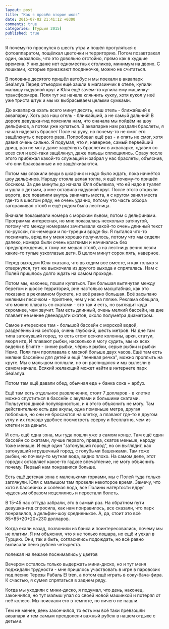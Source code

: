 ```yaml
---
layout: post
title: "Как я провёл второе июля"
date: 2015-07-02 21:41:12 +0300
comments: true
categories: [Турция 2015]
published: true
---
```

Я почему-то проснулся в шесть утра и пошёл прогуляться с фотоаппаратом, пощёлкал цветочки и территорию. Потом позавтракал один, оказалось, что это довольно отстойно, прямо как в худшие времена. У них даже нет одноместных столиков, минимум на двоих. С лошками, которые приезжают поодиночке, можно не считаться.

В половине десятого пришёл автобус и мы поехали в аквапарк Sealanya.Перед отъездом ещё зашли в магазинчик в отеле, купили малышу надувной круг и Юля ещё зачем-то купила ему машинку-трансформера. Поля тут же начала клянчить куклу, хотя кукол у неё уже триста штук и мы их выбрасываем целыми сумками.

До аквапарка ехать всего минут десять, наш отель - ближайший к аквапарку. Хоть раз наш отель - ближайший, а не самый дальний! В дороге девушка-гид пояснила нам, что сначала мы пойдём на шоу дельфинов, а потом уже купаться. В аквапарке нам раздали браслеты, я начал надевать браслет Поле на руку, но почему-то не смог его защёлкнуть с первого раза. Попробовал ещё раз - и опять не смог, хотя давил очень сильно. Я подумал, что я, наверное, самый первейший дрищ, раз не могу даже защёлнуть браслетик в аквапарке, сдавил со всех сил и всё-таки защёлкнул, даже пальцы сплющились. Сразу после этого прибежал какой-то служащий и забрал у нас браслеты, объяснив, что они бракованные и не защёлкиваются.

Потом мы сложили вещи в шкафчик и надо было ждать, пока начнётся шоу дельфинов. Народу стояла целая толпа, я ещё почему-то пришёл босиком. За две минуты до начала Юля объявила, что ей надо в туалет и ушла с детьми, а мне оставила надувной круг.  После этого открыли ворота, все повалили внутрь занимать места, я с кругом занял места где-то в шестом ряду, не очень удачно, потому что часть обзора загораживал столб и ещё рядом была лестница. 

Вначале показывали номера с морским львом, потом с дельфинами. Программа интересная, но мне показалась несколько затянутой, потому что между номерами зачитывали какой-то очень длинный текст по-русски, по-немецки и по-турецки вроде бы. Я пытался что-то поснимать, вряд ли у меня хорошо получилось, потому что мы сидели далеко, номера были очень краткими и начинались без предупреждения, к тому же мешал столб, а на лестницу вечно лезли какие-то тупые узкоглазые дети. В целом минут сорок пять, наверное.

Перед выходом Юля сказала, что выходим все вместе, и как только я отвернулся, тут же выскочила из другого выхода и спряталась. Нам с Полей пришлось долго ждать на самом проходе.

Потом мы, наконец, пошли купаться. Там большая вытянутая между берегом  и шоссе территория, рне настолько масштабная, как это показано в рекламном буклете, но всё равно большая. Всё засыпано мелкими песочком - приятнее, чем у нас на пляже. Реклама обещала, что можно плавать со скатами - это так и есть, но выглядит куда скромнее, чем звучит. Там есть длинный, очень мелкий бассейн, на дне плавает не менее двенадцати скатов, около полуметра диаметром. 

Самое интересное там - большой бассейн с морской водой, разделённый на сектора, очень глубокий, шесть метров. На дне там типа затонувший город, то есть стоят всякие колонны, арки, статуи, якоря итд. И плавают рыбки, насколько я могу судить, мы их всех видели в Египте - синие рыбки, чёрные рыбки, серые рыбки и рыбки Немо. Поля там проплавала с маской больше двух часов. Ещё там есть мелкие бассейны для детей и ещё "ленивая речка", можно проплыть на круге. Мы с малышом поплыли, но он распищался и мы вылезли в самом начале. Всякий желающий может найти в интернете парк Sealanya.

Потом там ещё давали обед, обычная еда + банка сока + арбуз.

Ещё там есть отдельное развлечение, стоит 7 долларов - в клетке можно спуститься в бассейн с акулами и большими скатами. Пользуется дикой популярностью, и я этого объяснить не могу. Там действительно есть две акулы, одна поменьше метра, другая побольше, но они не бросаются на клетку, а плавают где-то в другом углу и их гораздо удобнее посмотреть сверху и бесплатно, чем из клетки и за деньги.

И есть ещё одна зона, мы туда пошли уже в самом конце. Там ещё один бассейн со скатами, лучше первого, правда, скатов меньше, народу тоже меньше. И ещё один "затонувший город", но он выглядит, как затонувший игрушечный город, с голубыми башенками. Там тоже рыбки, но почему-то мутная вода, видно плохо. На самом деле, этот городок оставляет какое-то гадкое впечатление, не могу объяснить почему. Первый нам понравился больше. 

Есть ещё детская зона с маленькими горками, мы с Полей туда только заглянули. Юля с малышом там провели некоторое время. Замечу, что хотя в бассейнах и солёная вода, все Полины натёртости вдруг чудесным образом исцелились и перестали болеть.

В 15-45 нас оттуда забрали, это в самый раз. На обратном пути девушка-гид спросила, как нам понравилось, все сказали, что парк понравился, а дельфин-шоу средненькое. А, да, стоит это всё 85+85+20+20=230 долларов.

Когда ехали назад, позвонили из банка и поинтересовались, почему мы не платим. Я им объяснил, что я не только лошара, но ещё и уехал в Турцию. Они, так и быть, согласились подождать, но всё равно выписали пеню рублей четыреста.

полежал на лежаке
поснимались у цветов

Вечером осталось только выдержать мини-диско, но и тут меня поджидали трудности - мне пришлось участвовать в игре в паровозик под песню Терезы Рабаль El tren, а потом ещё играть в соку-бача-фира. К счастью, я сумел спрятаться в заднем ряду.

Когда мы уходили с мини-диско, я подумал, что день, наконец, закончился, но тут малыш упал со своей новой машинкой и потерял от неё колесо. Мы поискали его в темноте, но ничего не нашли.

Тем не менее, день закончился, то есть мы всё таки превзошли аквапарк и тем самым преодолели важный рубеж в нашем отдыхе с детьми.